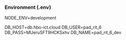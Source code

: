 ### Environment (.env)

NODE_ENV=development

DB_HOST=db.hbo-ict.cloud
DB_USER=pad_rit_6
DB_PASS=MUeruSFT9HCKSxhv
DB_NAME=pad_rit_6_dev